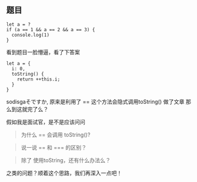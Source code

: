 
## 题目

```
let a = ?
if (a == 1 && a == 2 && a == 3) {
  console.log(1)
} 
```

看到题目一脸懵逼，看了下答案
```
let a = {
  i: 0,
  toString() {
    return ++this.i;
  }
}
```
sodisgaそですか, 原来是利用了 == 这个方法会隐式调用toString() 做了文章
那么到这就完了么？

假如我是面试官，是不是应该问问 
> 为什么 == 会调用 toString()? 

> 说一说 == 和 === 的区别？

> 除了 使用toString，还有什么办法么？

之类的问题？顺着这个思路，我们再深入一点吧！

